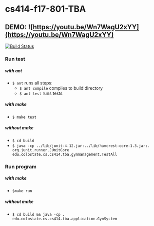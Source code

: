 # cs414-f17-801-TBA

## DEMO: ![https://youtu.be/Wn7WagU2xYY](https://youtu.be/Wn7WagU2xYY)

[![Build Status](https://travis-ci.org/nlkluth/cs414-f17-801-TBA.svg?branch=master)](https://travis-ci.org/nlkluth/cs414-f17-801-TBA)

### Run test
##### with ant
- `$ ant` runs all steps:
  - `$ ant compile` compiles to build directory
  - `$ ant test` runs tests

##### with make
- `$ make test`

##### without make
- `$ cd build`
- `$ java -cp ../lib/junit-4.12.jar:../lib/hamcrest-core-1.3.jar:. org.junit.runner.JUnitCore edu.colostate.cs.cs414.tba.gymmanagement.TestAll`

### Run program
##### with make
- `$make run`

##### without make
- `$ cd build && java -cp . edu.colostate.cs.cs414.tba.application.GymSystem`
